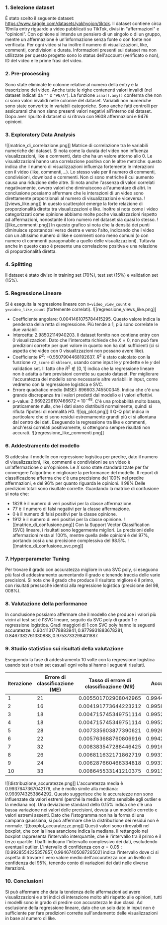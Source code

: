 ### 1. Selezione dataset
È stato scelto il seguente dataset: https://www.kaggle.com/datasets/yakhyojon/tiktok. Il dataset contiene circa 19mila entry riguardo a video pubblicati su TikTok, divisi in "affermazioni" e "opinioni". Con opinione si intende un pensiero di un singolo o di un gruppo, mentre un affermazione è un'informazione senza fonte o con fonte non verificata. Per ogni video si ha inoltre il numero di visualizzazioni, like, commenti, condivisioni e durata. Informazioni presenti sul dataset ma non utilizzate per questo progetto sono lo status dell'account (verificato o non), ID del video e le prime frasi del video.
### 2. Pre-processing
Sono state eliminate le colonne relative al numero della entry e la trascrizione del video. Anche tutte le righe contenenti valori invalidi (nel dataset indicati da `""` o `"#N/A"`). La funzione `isna().any()` conferma che non ci sono valori invalidi nelle colonne del dataset.
Variabili non numeriche sono state convertite in variabili categoriche. Sono anche fatti controlli per assicurarsi che non siano presenti valori negativi all'interno del dataset. Dopo aver ripulito il dataset ci si ritrova con $9608$ affermazioni e $9476$ opinioni.
### 3. Exploratory Data Analysis
![[matrice_di_correlazione.png]]
Matrice di correlazione tra le variabili numeriche del dataset.
Si nota come la durata del video non influenza visualizzazioni, like e commenti, dato che ha un valore attorno allo 0. Le visualizzazioni hanno una correlazione positiva con le altre metriche: questo indica che il numero di visualizzazioni influenza fortemente le interazioni con il video (like, commenti,...). Lo stesso vale per il numero di commenti, condivisioni, download e commenti.
Non ci sono metriche il cui aumento causa una riduzione delle altre. Si nota anche l'assenza di valori correlati negativamente, ovvero valori che diminuiscono all'aumentare di altri.
In conclusione possiamo affermare che le interazioni di un video sono direttamente proporzionali al numero di visualizzazioni e viceversa.
![[views_like.png]]
In questo scatterplot emerge la forte relazione di proporzionalità diretta tra visualizzazioni e like. Inoltre si nota come i video categorizzati come opinione abbiamo molte poche visualizzazioni rispetto ad affermazioni, nonostante il loro numero nel dataset sia quasi lo stesso.
![[like_commenti.png]]
In questo grafico si nota che la densità dei punti diminuisce spostandosi verso destra e verso l'alto, indicando che i video con un altissimo numero di like e commenti sono meno comuni (o con numero di commenti paragonabile a quello delle visualizzazioni). Tuttavia anche in questo caso è presente una correlazione positiva e una relazione di proporzionalità diretta.
### 4. Splitting
Il dataset è stato diviso in training set (70%), test set (15%) e validation set (15%).
### 5. Regressione Lineare
Si è eseguita la regressione lineare con `X=video_view_count` e `y=video_like_count` (fortemente correlati).
![[regressione_views_like.png]]
- Coefficiente angolare: $0.0041461075784415295$. Questo valore indica la pendenza della retta di regressione. Più tende a 1, più sono correlate le due variabili.
- Intercetta: $2.98502114940203$. Il dataset fornito non contiene entry con 0 visualizzazioni. Dato che l'intercetta richiede che $X=0$, non può fare predizioni corrette per quel valore in quanto non ha dati sufficienti (ci si aspetta che video con 0 visualizzazioni non possano avere like).
- Coefficiente $R^2$: $-0.5507904468192637$. $R^2$ è stato calcolato con la funzione `r2_score` di `sklearn`, usando come input le $y$ predette e le $y$ del validation set. Il fatto che $R^2\notin[0,1]$ indica che la regressione lineare non è adatta a fare previsioni corrette su questo dataset. Per migliorare l'accuratezza del modello sono necessarie altre variabili in input, come vedremo con la regressione logistica e SVC.
- Errore quadratico medio (MSE): $896603.745500345$. Indica che c'è una grande discrepanza tra i valori predetti dal modello e i valori effettivi.
- p-value: $2.6692226197466672\times10^{-48}$. C'è una probabilità molto bassa, praticamente nulla, che i dati siano distribuiti normalmente, quindi si rifiuta l'ipotesi di normalità $H0$.
![[qq_plot.png]]
Il Q-Q plot indica in particolare che ci sono residui estremamente grandi più ci si allontana dal centro dei dati.
Eseguendo la regressione tra like e commenti, anch'essi correlati positivamente, si ottengono sempre risultati non accurati.
![[regressione_like_commenti.png]]
### 6. Addestramento del modello
Si addestra il modello con regressione logistica per predire, dato il numero di visualizzazioni, like, commenti e condivisioni se un video è un'affermazione o un'opinione. Le $X$ sono state standardizzate per far convergere l'algoritmo e migliorare la performance del modello.
Il report di classificazione afferma che c'è una precisione del $100\%$ nel predire affermazioni, e del $96\%$ per quanto riguarda le opinioni. Il $98\%$ Delle predizioni totali sono risultate corrette.
Guardando la matrice di confusione si nota che:
- $1828$ è il numero di veri positivi per la classe affermazione.
- $77$ è il numero di falsi negativi per la classe affermazione.
- $0$ è il numero di falsi positivi per la classe opinione.
- $1912$ è il numero di veri positivi per la classe opinione.
![[matrice_di_confusione.png]]
Con la Support Vector Classification (SVC) lineare, i risultati sono leggermente migliori. La precisioni delle affermazioni resta al $100\%$, mentre quella delle opinioni è del $97\%$, portando cosi a una precisione complessiva del $98.5\%$.
![[matrice_di_confusione_svc.png]]
### 7. Hyperparameter Tuning
Per trovare il grado con accuratezza migliore in una SVC poly, si eseguono più fasi di addestramento aumentando il grado e tenendo traccia delle varie precisioni. Si nota che il grado che produce il risultato migliore è il primo, con risultati pressoché identici alla regressione logistica (precisione del $98,008\%$).
### 8. Valutazione della performance
In conclusione possiamo affermare che il modello che produce i valori più vicini al test set è l'SVC lineare, seguito da SVC poly di grado 1 e regressione logistica. Gradi maggiori di 1 con SVC poly hanno le seguenti accuratezze: $0.9041131778883941, 0.9779931883678281, 0.8467382761330888, 0.9753733298401887$.
### 9. Studio statistico sui risultati della valutazione
Eseguendo la fase di addestramento 10 volte con la regressione logistica usando test e train set casuali ogni volta si hanno i seguenti risultati.

| Iterazione | Errore di classificazione (ME) | Tasso di errore di classificazione (MR) | Accuratezza (ACC)    |
| ---------- | ------------------------------ | --------------------------------------- | -------------------- |
| $1$        | $21$                           | $0.005501702908042965$                  | $0.994498297091957$  |
| $2$        | $16$                           | $0.004191773644223212$                  | $0.9958082263557768$ |
| $3$        | $18$                           | $0.004715745349751114$                  | $0.9952842546502488$ |
| $4$        | $18$                           | $0.004715745349751114$                  | $0.9952842546502488$ |
| $5$        | $28$                           | $0.007335603877390621$                  | $0.9926643961226094$ |
| $6$        | $22$                           | $0.005763688760806916$                  | $0.9942363112391931$ |
| $7$        | $32$                           | $0.008383547288446425$                  | $0.9916164527115536$ |
| $8$        | $26$                           | $0.006811632171862719$                  | $0.9931883678281372$ |
| $9$        | $24$                           | $0.006287660466334818$                  | $0.9937123395336652$ |
| $10$       | $33$                           | $0.008645533141210375$                  | $0.9913544668587896$ |
![[distribuzione_accuratezze.png]]
L'accuretezza media è $0.9937647367042179$, che è molto simile alla mediana: $0.9939743253864292$. Questo suggerisce che le accuratezze non sono influenzate da valori estremi (perché la media è molto sensibile agli outlier e la mediana no). Una deviazione standard dello $0.15\%$ indica che c'è una bassa variazione nei valori delle precisioni, dovuta a un modello corretto e valori estremi assenti. Dato che l'istogramma non ha la forma di una campana gaussiana, si può affermare che la distribuzione dei residui non è normale.
![[boxplot_accuratezze.png]]
Questi valori sono ritrovabili nel boxplot, che con la linea arancione indica la mediana. Il rettangolo nel boxplot rappresenta l’intervallo interquartile, che è l'intervallo tra il primo e il terzo quartile. I baffi indicano l'intervallo complessivo dei dati, escludendo eventuali outlier. 
L'intervallo di confidenza con $\alpha = 0.05: [0.9928554225357857, 0.9946740508726502]$ indica l'intervallo dove ci si aspetta di trovare il vero valore medio dell'accuratezza con un livello di confidenza del $95\%$, tenendo conto di variazioni dei dati nelle diverse iterazioni.
### 10. Conclusioni
Si può affermare che data la tendenza delle affermazioni ad avere visualizzazioni e altri indici di interazione molto alti rispetto alle opinioni, tutti i modelli sono in grado di predire con accuratezza le due classi. Ad esclusione della regressione lineare, dato che un solo dato in input non è sufficiente per fare predizioni corrette sull'andamento delle visualizzazioni in base al numero di like.